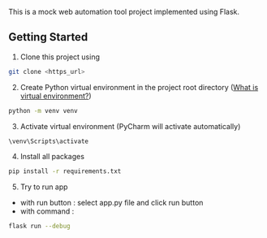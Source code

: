 This is a mock web automation tool project implemented using Flask.

## Getting Started

1. Clone this project using

```bash
git clone <https_url>
```

2. Create Python virtual environment in the project root directory ([What is virtual environment?](https://www.geeksforgeeks.org/python-virtual-environment/))

```bash
python -m venv venv
```

3. Activate virtual environment (PyCharm will activate automatically)

```bash
\venv\Scripts\activate
```

4. Install all packages

```bash
pip install -r requirements.txt
```

5. Try to run app

- with run button : select app.py file and click run button
- with command :

```bash
flask run --debug
```
